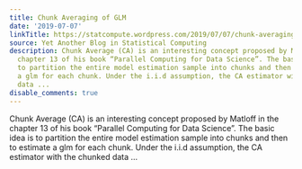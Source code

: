 ```yaml
---
title: Chunk Averaging of GLM
date: '2019-07-07'
linkTitle: https://statcompute.wordpress.com/2019/07/07/chunk-averaging-of-glm/
source: Yet Another Blog in Statistical Computing
description: Chunk Average (CA) is an interesting concept proposed by Matloff in the
  chapter 13 of his book “Parallel Computing for Data Science”. The basic idea is
  to partition the entire model estimation sample into chunks and then to estimate
  a glm for each chunk. Under the i.i.d assumption, the CA estimator with the chunked
  data ...
disable_comments: true
---
```

Chunk Average (CA) is an interesting concept proposed by Matloff in the chapter 13 of his book “Parallel Computing for Data Science”. The basic idea is to partition the entire model estimation sample into chunks and then to estimate a glm for each chunk. Under the i.i.d assumption, the CA estimator with the chunked data ...